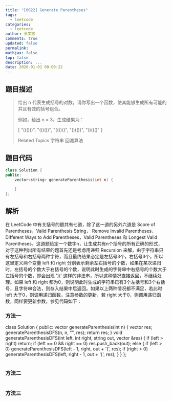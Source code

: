 ```yaml
---
title: "[0022] Generate Parentheses"
tags:
  - leetcode
categories:
  - leetcode
author: 张学志
comments: true
updated: false
permalink:
mathjax: false
top: false
description: ...
date: 2020-01-01 00:00:22
---
```


## 题目描述

> 给出 n 代表生成括号的对数，请你写出一个函数，使其能够生成所有可能的并且有效的括号组合。 
> 
> 例如，给出 n = 3，生成结果为： 
> 
> [
> "((()))",
> "(()())",
> "(())()",
> "()(())",
> "()()()"
> ]
> 
> Related Topics 字符串 回溯算法

## 题目代码

```cpp
class Solution {
public:
    vector<string> generateParenthesis(int n) {
        
    }
};
```

## 解析

在 LeetCode 中有关括号的题共有七道，除了这一道的另外六道是 Score of Parentheses，Valid Parenthesis String， Remove Invalid Parentheses，Different Ways to Add Parentheses，Valid Parentheses 和 Longest Valid Parentheses。这道题给定一个数字n，让生成共有n个括号的所有正确的形式，对于这种列出所有结果的题首先还是考虑用递归 Recursion 来解，由于字符串只有左括号和右括号两种字符，而且最终结果必定是左括号3个，右括号3个，所以这里定义两个变量 left 和 right 分别表示剩余左右括号的个数，如果在某次递归时，左括号的个数大于右括号的个数，说明此时生成的字符串中右括号的个数大于左括号的个数，即会出现 ')(' 这样的非法串，所以这种情况直接返回，不继续处理。如果 left 和 right 都为0，则说明此时生成的字符串已有3个左括号和3个右括号，且字符串合法，则存入结果中后返回。如果以上两种情况都不满足，若此时 left 大于0，则调用递归函数，注意参数的更新，若 right 大于0，则调用递归函数，同样要更新参数，参见代码如下：

### 方法一

class Solution {
public:
    vector<string> generateParenthesis(int n) {
        vector<string> res;
        generateParenthesisDFS(n, n, "", res);
        return res;
    }
    void generateParenthesisDFS(int left, int right, string out, vector<string> &res) {
        if (left > right) return;
        if (left == 0 && right == 0) res.push_back(out);
        else {
            if (left > 0) generateParenthesisDFS(left - 1, right, out + '(', res);
            if (right > 0) generateParenthesisDFS(left, right - 1, out + ')', res);
        }
    }
};

```cpp

```

### 方法二

```cpp

```

### 方法三

```cpp

```

